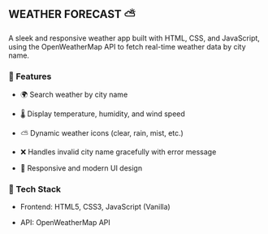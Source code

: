 ## WEATHER FORECAST ⛅

A sleek and responsive weather app built with HTML, CSS, and JavaScript, using the OpenWeatherMap API to fetch real-time weather data by city name.


### 🚀 Features

- 🌍 Search weather by city name

- 🌡️ Display temperature, humidity, and wind speed

- ⛅ Dynamic weather icons (clear, rain, mist, etc.)

- ❌ Handles invalid city name gracefully with error message

- 🎨 Responsive and modern UI design


### 🔧 Tech Stack

- Frontend: HTML5, CSS3, JavaScript (Vanilla)

- API: OpenWeatherMap API

